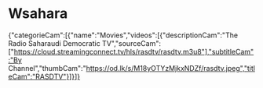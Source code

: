 # Wsahara
{"categorieCam":[{"name":"Movies","videos":[{"descriptionCam":"The Radio Saharaudi Democratic TV","sourceCam":["https://cloud.streamingconnect.tv/hls/rasdtv/rasdtv.m3u8"],"subtitleCam":"By Channel","thumbCam":"https://od.lk/s/M18yOTYzMjkxNDZf/rasdtv.jpeg","titleCam":"RASDTV"}]}]}
